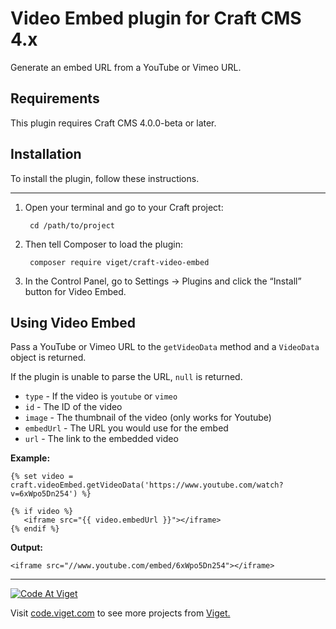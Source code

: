 # Video Embed plugin for Craft CMS 4.x

Generate an embed URL from a YouTube or Vimeo URL.

## Requirements

This plugin requires Craft CMS 4.0.0-beta or later.

## Installation

To install the plugin, follow these instructions.
****
1. Open your terminal and go to your Craft project:

        cd /path/to/project

2. Then tell Composer to load the plugin:

        composer require viget/craft-video-embed

3. In the Control Panel, go to Settings → Plugins and click the “Install” button for Video Embed.

## Using Video Embed

Pass a YouTube or Vimeo URL to the `getVideoData` method and a `VideoData` object is returned.

If the plugin is unable to parse the URL, `null` is returned.

- `type` - If the video is `youtube` or `vimeo`
- `id` - The ID of the video
- `image` - The thumbnail of the video (only works for Youtube)
- `embedUrl` - The URL you would use for the embed
- `url` - The link to the embedded video

**Example:**

```twig
{% set video = craft.videoEmbed.getVideoData('https://www.youtube.com/watch?v=6xWpo5Dn254') %}

{% if video %}
   <iframe src="{{ video.embedUrl }}"></iframe>
{% endif %}
```

**Output:**

```
<iframe src="//www.youtube.com/embed/6xWpo5Dn254"></iframe>
```

***

<a href="http://code.viget.com">
  <img src="http://code.viget.com/github-banner.png" alt="Code At Viget">
</a>

Visit [code.viget.com](http://code.viget.com) to see more projects from [Viget.](https://viget.com)